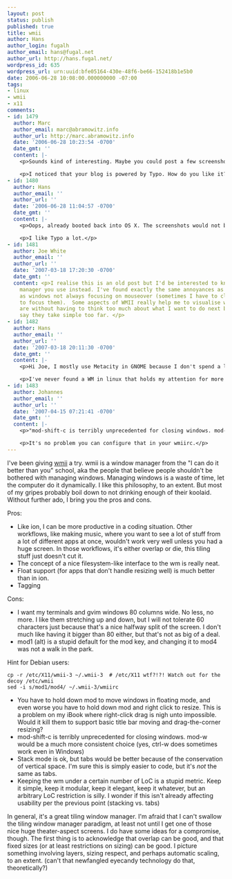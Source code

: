 ```yaml
---
layout: post
status: publish
published: true
title: wmii
author: Hans
author_login: fugalh
author_email: hans@fugal.net
author_url: http://hans.fugal.net/
wordpress_id: 635
wordpress_url: urn:uuid:bfe05164-430e-48f6-be66-152418b1e5b0
date: 2006-06-28 10:08:00.000000000 -07:00
tags:
- linux
- wmii
- x11
comments:
- id: 1479
  author: Marc
  author_email: marc@abramowitz.info
  author_url: http://marc.abramowitz.info
  date: '2006-06-28 10:23:54 -0700'
  date_gmt: ''
  content: |-
    <p>Sounds kind of interesting. Maybe you could post a few screenshots on Flickr?</p>

    <p>I noticed that your blog is powered by Typo. How do you like it?</p>
- id: 1480
  author: Hans
  author_email: ''
  author_url: ''
  date: '2006-06-28 11:04:57 -0700'
  date_gmt: ''
  content: |-
    <p>Oops, already booted back into OS X. The screenshots would not be all that interesting though, certainly no more interesting than <a href="http://www.wmii.de/shots/20060518.png" rel="nofollow">the ones on the homepage</a>.</p>

    <p>I like Typo a lot.</p>
- id: 1481
  author: Joe White
  author_email: ''
  author_url: ''
  date: '2007-03-18 17:20:30 -0700'
  date_gmt: ''
  content: <p>I realise this is an old post but I'd be interested to know what window
    manager you use instead. I've found exactly the same annoyances as you, as well
    as windows not always focusing on mouseover (sometimes I have to click their titlebars
    to focus them).  Some aspects of WMII really help me to visualise where things
    are without having to think too much about what I want to do next but like you
    say they take simple too far. </p>
- id: 1482
  author: Hans
  author_email: ''
  author_url: ''
  date: '2007-03-18 20:11:30 -0700'
  date_gmt: ''
  content: |-
    <p>Hi Joe, I mostly use Metacity in GNOME because I don't spend a lot of time in Linux presently. OS X is the best thing I've found for laptop use, for various reasons. Ironically, one of the biggest reasons is that manipulating OS X with the keyboard is so much easier and more consistent than linux. So I use an eyecandy commercial windowing environment because of the keyboard support. Go figure. :-)</p>

    <p>I've never found a WM in linux that holds my attention for more than a few months or a year at best. At this point I would have to say: FVWM (ugly but good), OpenBox, or Metacity, all under GNOME. FVWM can be ok on its own, but it's a lot of effort. I was loyal to WindowMaker for a relatively long time, and it's a good choice too.</p>
- id: 1483
  author: Johannes
  author_email: ''
  author_url: ''
  date: '2007-04-15 07:21:41 -0700'
  date_gmt: ''
  content: |-
    <p>"mod-shift-c is terribly unprecedented for closing windows. mod-w would be a much more consistent choice (yes, ctrl-w does sometimes work even in Windows)"</p>

    <p>It's no problem you can configure that in your wmiirc.</p>
---
```

<p>I've been giving  <a href="http://wmii.de">wmii</a> a try. wmii is a window manager from
the "I can do it better than you" school, aka the people that believe people
shouldn't be bothered with managing windows. Managing windows is a waste of
time, let the computer do it dynamically. I like this philosophy, to an extent.
But most of my gripes probably boil down to not drinking enough of their
koolaid.  Without further ado, I bring you the pros and cons.</p>

<p>Pros:</p>

<ul>
<li>Like ion, I can be more productive in a coding situation. Other workflows,
like making music, where you want to see a lot of stuff from a lot of
different apps at once, wouldn't work very well unless you had a huge screen.
In those workflows, it's either overlap or die, this tiling stuff just
doesn't cut it.</li>
<li>The concept of a nice filesystem-like interface to the wm is really neat.</li>
<li>Float support (for apps that don't handle resizing well) is much better than in ion.</li>
<li>Tagging</li>
</ul>

<p>Cons:</p>

<ul>
<li>I want my terminals and gvim windows 80 columns wide. No less, no more. I
like them stretching up and down, but I will not tolerate 60 characters just
because that's a nice halfway split of the screen. I don't much like
having it bigger than 80 either, but that's not as big of a deal.</li>
<li>mod1 (alt) is a stupid default for the mod key, and changing it to mod4 was
not a walk in the park.</li>
</ul>

<p>Hint for Debian users:</p>

<pre><code>cp -r /etc/X11/wmii-3 ~/.wmii-3  # /etc/X11 wtf?!?! Watch out for the decoy /etc/wmii
sed -i s/mod1/mod4/ ~/.wmii-3/wmiirc
</code></pre>

<ul>
<li>You have to hold down mod to move windows in floating mode, and even worse
you have to hold down mod and right click to resize. This is a problem on my
iBook where right-click drag is nigh unto impossible. Would it kill them to
support basic title bar moving and drag-the-corner resizing?</li>
<li>mod-shift-c is terribly unprecedented for closing windows. mod-w would be a
much more consistent choice (yes, ctrl-w does sometimes work even in Windows)</li>
<li>Stack mode is ok, but tabs would be better because of the conservation of
vertical space. I'm sure this is simply easier to code, but it's <em>not</em> the
same as tabs.</li>
<li>Keeping the wm under a certain number of LoC is a stupid metric. Keep it
simple, keep it modular, keep it elegant, keep it whatever, but an arbitrary
LoC restriction is silly. I wonder if this isn't already affecting usability
per the previous point (stacking vs. tabs)</li>
</ul>

<p>In general, it's a great tiling window manager. I'm afraid that I can't swallow
the tiling window manager paradigm, at least not until I get one of those nice
huge theater-aspect screens. I do have some ideas for a compromise, though. The
first thing is to acknowledge that overlap can be good, and that fixed sizes
(or at least restrictions on sizing) can be good. I picture something involving
layers, sizing respect, and perhaps automatic scaling, to an extent. (can't
that newfangled eyecandy technology do that, theoretically?)</p>
